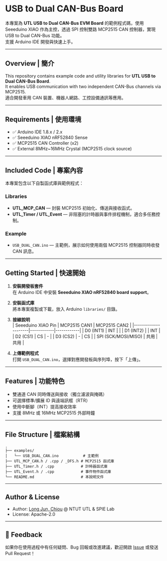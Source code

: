 # USB to Dual CAN-Bus Board

本專案為 **UTL USB to Dual CAN-Bus EVM Board** 的範例程式碼，使用 Seeeduino XIAO 作為主控，透過 SPI 控制雙路 MCP2515 CAN 控制器，實現 USB to Dual CAN-Bus 功能。  
支援 Arduino IDE 開發與快速上手。

---

## Overview | 簡介

This repository contains example code and utility libraries for **UTL USB to Dual CAN-Bus Board**.  
It enables USB communication with two independent CAN-Bus channels via MCP2515.  
適合開發車用 CAN 裝置、機器人網路、工控設備通訊等應用。

---

## Requirements | 使用環境

- ✅ Arduino IDE 1.8.x / 2.x
- ✅ Seeeduino XIAO nRF52840 Sense
- ✅ MCP2515 CAN Controller (x2)
- ✅ External 8MHz~16MHz Crystal (MCP2515 clock source)

---

## Included Code | 專案內容

本專案包含以下自製函式庫與範例程式：

### Libraries
- **UTL_MCP_CAN** — 封裝 MCP2515 初始化、傳送與接收函式。
- **UTL_Timer / UTL_Event** — 非阻塞的計時器與事件排程機制，適合多任務控制。

### Example
- `USB_DUAL_CAN.ino` — 主範例，展示如何使用兩個 MCP2515 控制器同時收發 CAN 訊息。

---

## Getting Started | 快速開始

1. **安裝開發板套件**  
   在 Arduino IDE 中安裝 **Seeeduino XIAO nRF52840 board support**。

2. **安裝函式庫**  
   將本專案複製或下載，放入 Arduino `libraries/` 目錄。

3. **接線說明**  
   | Seeeduino XIAO Pin | MCP2515 CAN1 | MCP2515 CAN2 |
   |---------------------|------------|------------|
   | D0 (INT1)           | INT        |            |
   | D1 (INT2)           |            | INT        |
   | D2 (CS1)            | CS         | -          |
   | D3 (CS2)            | -          | CS         |
   | SPI (SCK/MOSI/MISO) | 共用       | 共用       |

4. **上傳範例程式**  
   打開 `USB_DUAL_CAN.ino`，選擇對應開發板與序列埠，按下「上傳」。

---

## Features | 功能特色

- 雙通道 CAN 同時傳送與接收（獨立濾波與掩碼）
- 可選擇標準/擴展 ID 與遠端訊框（RTR）
- 使用中斷腳（INT）提高接收效率
- 支援 8MHz 或 16MHz MCP2515 外部時鐘

---

## File Structure | 檔案結構

```
.
├── examples/
│   └── USB_DUAL_CAN.ino           # 主範例
├── UTL_MCP_CAN.h / .cpp / _DFS.h # MCP2515 函式庫
├── UTL_Timer.h / .cpp            # 計時器函式庫
├── UTL_Event.h / .cpp            # 事件物件函式庫
└── README.md                     # 本說明文件
```

---

## Author & License

- Author: [Long Jun, Chiou](https://github.com/Long-Jun) @ NTUT UTL & SPIE Lab  
- License: Apache-2.0

---

## 💬 Feedback

如果你在使用過程中有任何疑問、Bug 回報或改進建議，歡迎開啟 [Issue](https://github.com/你的repo/issues) 或發送 Pull Request！
